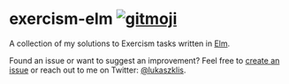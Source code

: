 # exercism-elm [![gitmoji](https://img.shields.io/badge/gitmoji-%20📖%20👨🏻‍💻-FFDD67.svg?style=flat-square)][gitmoji]

A collection of my solutions to Exercism tasks written in [Elm][elm].

Found an issue or want to suggest an improvement? Feel free to [create an issue][create-issue] or reach out to me on
Twitter: [@lukaszklis][twitter].

[elm]: http://elm-lang.org
[gitmoji]: https://gitmoji.carloscuesta.me/
[create-issue]: https://github.com/lukaszklis/exercism-elm/issues/new
[twitter]: https://twitter.com/lukaszklis
